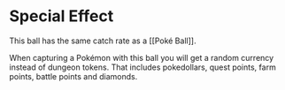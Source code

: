 # Special Effect
This ball has the same catch rate as a [[Poké Ball]].

When capturing a Pokémon with this ball you will get a random currency instead of dungeon tokens. That includes pokedollars, quest points, farm points, battle points and diamonds.